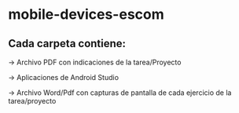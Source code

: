 # mobile-devices-escom

## Cada carpeta contiene:
-> Archivo PDF con indicaciones de la tarea/Proyecto

-> Aplicaciones de Android Studio 

-> Archivo Word/Pdf con capturas de pantalla de cada ejercicio de la tarea/proyecto